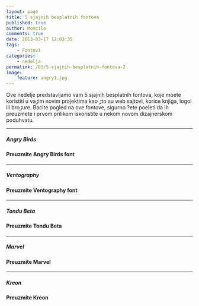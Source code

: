 ```yaml
---
layout: page
title: 5 sjajnih besplatnih fontova
published: true
author: Momcilo
comments: true
date: 2013-03-17 12:03:35
tags:
    - Fontovi
categories:
    - nedelja
permalink: /03/5-sjajnih-besplatnih-fontova-2
image:
    feature: angry1.jpg
---
```

Ove nedelje predstavljamo vam 5 sjajnih besplatnih fontova, koje mo‍ete koristiti u vaڑim novim projektima kao ڑto su web sajtovi, korice knjiga, logoi ili broڑure. Bacite pogled na ove fontove, sigurno ?ete po‍eleti da ih preuzmete i prvom prilikom iskoristite u nekom novom dizajnerskom poduhvatu.

* * * 

##### Angry Birds

#### Preuzmite Angry Birds font

[][1]

* * * 

##### Ventography

#### Preuzmite Ventography font

[][2]

* * * 

##### Tondu Beta

#### Preuzmite Tondu Beta

[][3]

* * * 

##### Marvel

#### Preuzmite Marvel

[][4]

* * * 

##### Kreon

#### Preuzmite Kreon

[][5]

 [1]: http://www.dafont.com/angrybirds.font
 [2]: http://www.dafont.com/ventography.font
 [3]: http://www.thenorthernblock.co.uk/fonts/tondu-beta/#options
 [4]: http://www.fontsquirrel.com/fonts/marvel
 [5]: http://www.fontsquirrel.com/fonts/kreon